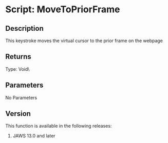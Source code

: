 # Script: MoveToPriorFrame

## Description

This keystroke moves the virtual cursor to the prior frame on the
webpage

## Returns

Type: Void\

## Parameters

No Parameters

## Version

This function is available in the following releases:

1.  JAWS 13.0 and later
